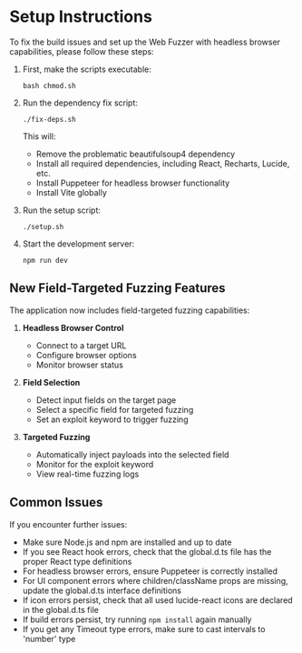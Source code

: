 
# Setup Instructions

To fix the build issues and set up the Web Fuzzer with headless browser capabilities, please follow these steps:

1. First, make the scripts executable:
   ```
   bash chmod.sh
   ```

2. Run the dependency fix script:
   ```
   ./fix-deps.sh
   ```
   This will:
   - Remove the problematic beautifulsoup4 dependency
   - Install all required dependencies, including React, Recharts, Lucide, etc.
   - Install Puppeteer for headless browser functionality
   - Install Vite globally
   
3. Run the setup script:
   ```
   ./setup.sh
   ```
   
4. Start the development server:
   ```
   npm run dev
   ```

## New Field-Targeted Fuzzing Features

The application now includes field-targeted fuzzing capabilities:

1. **Headless Browser Control**
   - Connect to a target URL
   - Configure browser options
   - Monitor browser status

2. **Field Selection**
   - Detect input fields on the target page
   - Select a specific field for targeted fuzzing
   - Set an exploit keyword to trigger fuzzing

3. **Targeted Fuzzing**
   - Automatically inject payloads into the selected field
   - Monitor for the exploit keyword
   - View real-time fuzzing logs

## Common Issues

If you encounter further issues:

- Make sure Node.js and npm are installed and up to date
- If you see React hook errors, check that the global.d.ts file has the proper React type definitions
- For headless browser errors, ensure Puppeteer is correctly installed
- For UI component errors where children/className props are missing, update the global.d.ts interface definitions
- If icon errors persist, check that all used lucide-react icons are declared in the global.d.ts file
- If build errors persist, try running `npm install` again manually
- If you get any Timeout type errors, make sure to cast intervals to 'number' type
